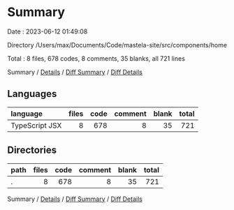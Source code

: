 # Summary

Date : 2023-06-12 01:49:08

Directory /Users/max/Documents/Code/mastela-site/src/components/home

Total : 8 files,  678 codes, 8 comments, 35 blanks, all 721 lines

Summary / [Details](details.md) / [Diff Summary](diff.md) / [Diff Details](diff-details.md)

## Languages
| language | files | code | comment | blank | total |
| :--- | ---: | ---: | ---: | ---: | ---: |
| TypeScript JSX | 8 | 678 | 8 | 35 | 721 |

## Directories
| path | files | code | comment | blank | total |
| :--- | ---: | ---: | ---: | ---: | ---: |
| . | 8 | 678 | 8 | 35 | 721 |

Summary / [Details](details.md) / [Diff Summary](diff.md) / [Diff Details](diff-details.md)